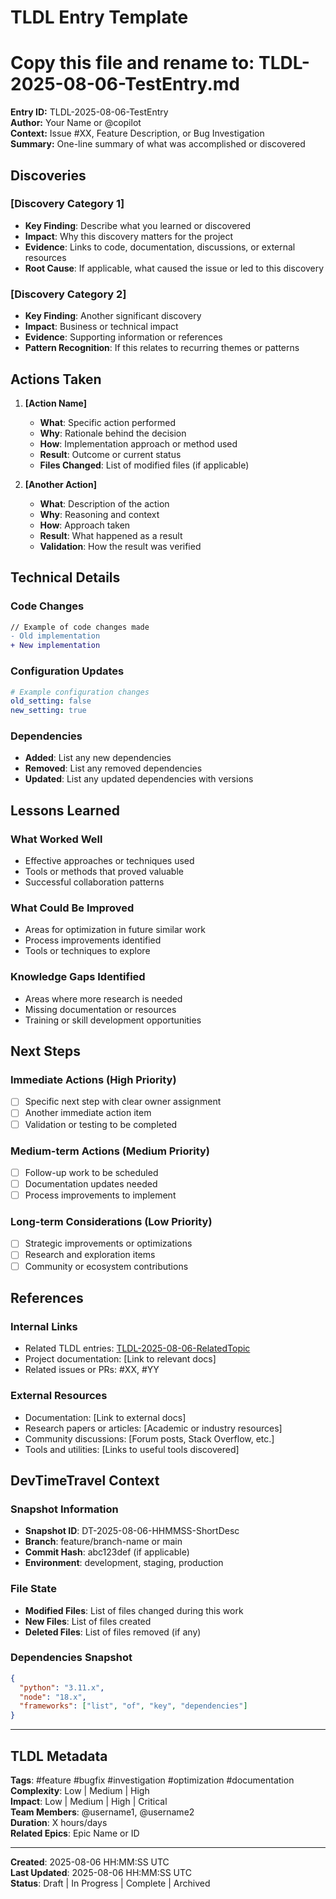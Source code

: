 # TLDL Entry Template
# Copy this file and rename to: TLDL-2025-08-06-TestEntry.md

**Entry ID:** TLDL-2025-08-06-TestEntry  
**Author:** Your Name or @copilot  
**Context:** Issue #XX, Feature Description, or Bug Investigation  
**Summary:** One-line summary of what was accomplished or discovered  

## Discoveries

### [Discovery Category 1]
- **Key Finding**: Describe what you learned or discovered
- **Impact**: Why this discovery matters for the project
- **Evidence**: Links to code, documentation, discussions, or external resources
- **Root Cause**: If applicable, what caused the issue or led to this discovery

### [Discovery Category 2]
- **Key Finding**: Another significant discovery
- **Impact**: Business or technical impact
- **Evidence**: Supporting information or references
- **Pattern Recognition**: If this relates to recurring themes or patterns

## Actions Taken

1. **[Action Name]**
   - **What**: Specific action performed
   - **Why**: Rationale behind the decision
   - **How**: Implementation approach or method used
   - **Result**: Outcome or current status
   - **Files Changed**: List of modified files (if applicable)

2. **[Another Action]**
   - **What**: Description of the action
   - **Why**: Reasoning and context
   - **How**: Approach taken
   - **Result**: What happened as a result
   - **Validation**: How the result was verified

## Technical Details

### Code Changes
```diff
// Example of code changes made
- Old implementation
+ New implementation
```

### Configuration Updates
```yaml
# Example configuration changes
old_setting: false
new_setting: true
```

### Dependencies
- **Added**: List any new dependencies
- **Removed**: List any removed dependencies  
- **Updated**: List any updated dependencies with versions

## Lessons Learned

### What Worked Well
- Effective approaches or techniques used
- Tools or methods that proved valuable
- Successful collaboration patterns

### What Could Be Improved
- Areas for optimization in future similar work
- Process improvements identified
- Tools or techniques to explore

### Knowledge Gaps Identified
- Areas where more research is needed
- Missing documentation or resources
- Training or skill development opportunities

## Next Steps

### Immediate Actions (High Priority)
- [ ] Specific next step with clear owner assignment
- [ ] Another immediate action item
- [ ] Validation or testing to be completed

### Medium-term Actions (Medium Priority)
- [ ] Follow-up work to be scheduled
- [ ] Documentation updates needed
- [ ] Process improvements to implement

### Long-term Considerations (Low Priority)
- [ ] Strategic improvements or optimizations
- [ ] Research and exploration items
- [ ] Community or ecosystem contributions

## References

### Internal Links
- Related TLDL entries: [TLDL-2025-08-06-RelatedTopic](./TLDL-2025-08-06-RelatedTopic.md)
- Project documentation: [Link to relevant docs]
- Related issues or PRs: #XX, #YY

### External Resources
- Documentation: [Link to external docs]
- Research papers or articles: [Academic or industry resources]
- Community discussions: [Forum posts, Stack Overflow, etc.]
- Tools and utilities: [Links to useful tools discovered]

## DevTimeTravel Context

### Snapshot Information
- **Snapshot ID**: DT-2025-08-06-HHMMSS-ShortDesc
- **Branch**: feature/branch-name or main
- **Commit Hash**: abc123def (if applicable)
- **Environment**: development, staging, production

### File State
- **Modified Files**: List of files changed during this work
- **New Files**: List of files created
- **Deleted Files**: List of files removed (if any)

### Dependencies Snapshot
```json
{
  "python": "3.11.x",
  "node": "18.x",
  "frameworks": ["list", "of", "key", "dependencies"]
}
```

---

## TLDL Metadata

**Tags**: #feature #bugfix #investigation #optimization #documentation  
**Complexity**: Low | Medium | High  
**Impact**: Low | Medium | High | Critical  
**Team Members**: @username1, @username2  
**Duration**: X hours/days  
**Related Epics**: Epic Name or ID  

---

**Created**: 2025-08-06 HH:MM:SS UTC  
**Last Updated**: 2025-08-06 HH:MM:SS UTC  
**Status**: Draft | In Progress | Complete | Archived